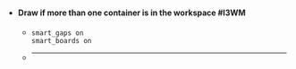 - #### Draw if more than one container is in the workspace #I3WM
	- ```
	  smart_gaps on
	  smart_boards on
	  ```
	- ******